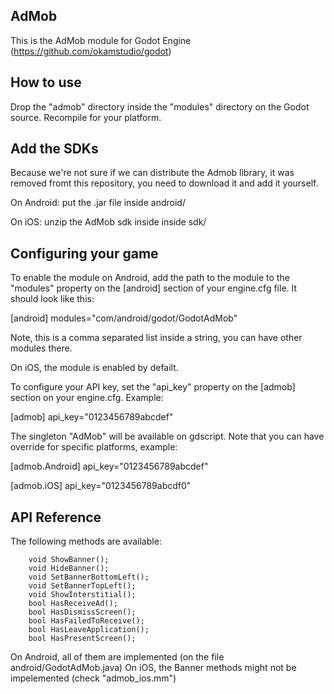 AdMob
-----

This is the AdMob module for Godot Engine (https://github.com/okamstudio/godot)

How to use
----------
Drop the "admob" directory inside the "modules" directory on the Godot source. Recompile for your platform.

Add the SDKs
------------
Because we're not sure if we can distribute the Admob library, it was removed fromt this repository, you need to download it and add it yourself.

On Android: put the .jar file inside android/

On iOS: unzip the AdMob sdk inside inside sdk/

Configuring your game
---------------------

To enable the module on Android, add the path to the module to the "modules" property on the [android] section of your engine.cfg file. It should look like this:

[android]
modules="com/android/godot/GodotAdMob"

Note, this is a comma separated list inside a string, you can have other modules there.

On iOS, the module is enabled by defailt.

To configure your API key, set the "api_key" property on the [admob] section on your engine.cfg. Example:

[admob]
api_key="0123456789abcdef"

The singleton "AdMob" will be available on gdscript. Note that you can have override for specific platforms, example:


[admob.Android]
api_key="0123456789abcdef"

[admob.iOS]
api_key="0123456789abcdf0"


API Reference
-------------

The following methods are available:

        void ShowBanner();
        void HideBanner();
        void SetBannerBottomLeft();
        void SetBannerTopLeft();
        void ShowInterstitial();
        bool HasReceiveAd();
        bool HasDismissScreen();
        bool HasFailedToReceive();
        bool HasLeaveApplication();
        bool HasPresentScreen();

On Android, all of them are implemented (on the file android/GodotAdMob.java)
On iOS, the Banner methods might not be impelemented (check "admob_ios.mm")





